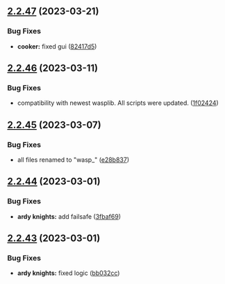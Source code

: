 ## [2.2.47](https://github.com/Torwent/wasp-free/compare/v2.2.46...v2.2.47) (2023-03-21)


### Bug Fixes

* **cooker:** fixed gui ([82417d5](https://github.com/Torwent/wasp-free/commit/82417d5b3b9aac235cc5359337b29766d1ec42bc))



## [2.2.46](https://github.com/Torwent/wasp-free/compare/v2.2.45...v2.2.46) (2023-03-11)


### Bug Fixes

* compatibility with newest wasplib. All scripts were updated. ([1f02424](https://github.com/Torwent/wasp-free/commit/1f02424d24f1a9f00771ef4453bc8a8d99c5f9e0))



## [2.2.45](https://github.com/Torwent/wasp-free/compare/v2.2.44...v2.2.45) (2023-03-07)


### Bug Fixes

* all files renamed to "wasp_" ([e28b837](https://github.com/Torwent/wasp-free/commit/e28b8376dfcda14187a70f26bc0d2d2b6616f9c9))



## [2.2.44](https://github.com/Torwent/wasp-free/compare/v2.2.43...v2.2.44) (2023-03-01)


### Bug Fixes

* **ardy knights:** add failsafe ([3fbaf69](https://github.com/Torwent/wasp-free/commit/3fbaf696d86f73e4f4f7ebf946ac0fbcd9b74a70))



## [2.2.43](https://github.com/Torwent/wasp-free/compare/v2.2.42...v2.2.43) (2023-03-01)


### Bug Fixes

* **ardy knights:** fixed logic ([bb032cc](https://github.com/Torwent/wasp-free/commit/bb032cc8ecd8a7a0be042493a23e00a8adaa1053))




